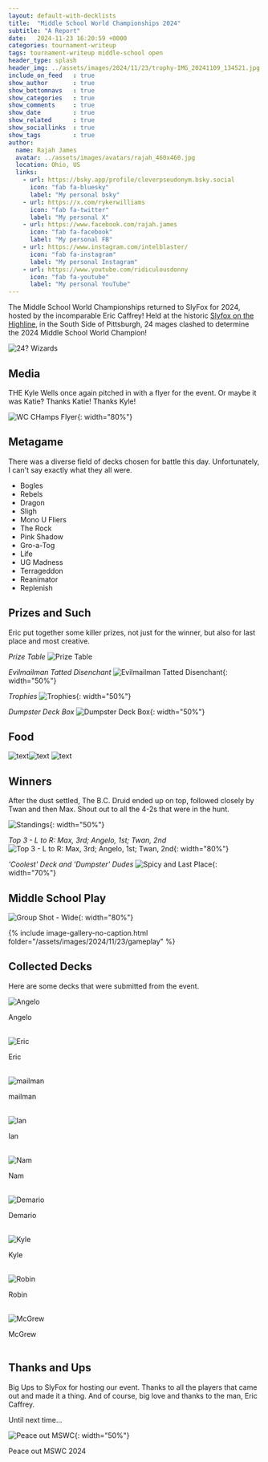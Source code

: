 ```yaml
---
layout: default-with-decklists
title:  "Middle School World Championships 2024"
subtitle: "A Report"
date:   2024-11-23 16:20:59 +0000
categories: tournament-writeup
tags: tournament-writeup middle-school open
header_type: splash
header_img: ../assets/images/2024/11/23/trophy-IMG_20241109_134521.jpg
include_on_feed   : true
show_author       : true
show_bottomnavs   : true
show_categories   : true
show_comments     : true
show_date         : true
show_related      : true
show_sociallinks  : true
show_tags         : true
author:
  name: Rajah James
  avatar: ../assets/images/avatars/rajah_460x460.jpg
  location: Ohio, US
  links:
    - url: https://bsky.app/profile/cleverpseudonym.bsky.social
      icon: "fab fa-bluesky"
      label: "My personal bsky"
    - url: https://x.com/rykerwilliams
      icon: "fab fa-twitter"
      label: "My personal X"
    - url: https://www.facebook.com/rajah.james
      icon: "fab fa-facebook"
      label: "My personal FB"
    - url: https://www.instagram.com/intelblaster/
      icon: "fab fa-instagram"
      label: "My personal Instagram"
    - url: https://www.youtube.com/ridiculousdonny
      icon: "fab fa-youtube"
      label: "My personal YouTube"
---
```

The Middle School World Championships returned to SlyFox for 2024, hosted by the incomparable Eric Caffrey! Held at the historic [Slyfox on the Highline](https://www.slyfoxbeer.com/pittsburgh-highline), in the South Side of Pittsburgh, 24 mages clashed to determine the 2024 Middle School World Champion!

![24? Wizards](../assets/images/2024/11/23/mswc-2025-group-photo-crop.jpg)

## Media

THE Kyle Wells once again pitched in with a flyer for the event. Or maybe it was Katie? Thanks Katie! Thanks Kyle!

![WC CHamps Flyer](../assets/images/2024/11/23/Middle_WC_Flyer.jpg){: width="80%"}

## Metagame

There was a diverse field of decks chosen for battle this day. Unfortunately, I can't say exactly what they all were.

- Bogles
- Rebels
- Dragon
- Sligh
- Mono U Fliers
- The Rock
- Pink Shadow
- Gro-a-Tog
- Life
- UG Madness
- Terrageddon
- Reanimator
- Replenish

## Prizes and Such

Eric put together some killer prizes, not just for the winner, but also for last place and most creative.

*Prize Table*
![Prize Table](../assets/images/2024/11/23/trophy-IMG_5934.jpg)

*Evilmailman Tatted Disenchant*
![Evilmailman Tatted Disenchant](../assets/images/2024/11/23/trophy-IMG_5917.jpg){: width="50%"}

*Trophies*
![Trophies](../assets/images/2024/11/23/trophy-IMG_20241109_134521.jpg){: width="50%"}

*Dumpster Deck Box*
![Dumpster Deck Box](../assets/images/2024/11/23/trophy-IMG_5951.jpg){: width="50%"}

## Food

![text](../assets/images/2024/11/23/food-IMG_5910.jpg)![text](../assets/images/2024/11/23/food-IMG_5914.jpg) ![text](../assets/images/2024/11/23/food-IMG_8835.JPG)

## Winners

After the dust settled, The B.C. Druid ended up on top, followed closely by Twan and then Max. Shout out to all the 4-2s that were in the hunt.

![Standings](../assets/images/2024/11/23/EventStandings.png){: width="50%"}

*Top 3 - L to R: Max, 3rd; Angelo, 1st; Twan, 2nd*
![Top 3 - L to R: Max, 3rd; Angelo, 1st; Twan, 2nd](../assets/images/2024/11/23/trophy-IMG_8842.JPG){: width="80%"}

*'Coolest' Deck and 'Dumpster' Dudes*
![Spicy and Last Place](../assets/images/2024/11/23/trophy-IMG_8844.JPG){: width="70%"}


## Middle School Play

![Group Shot - Wide](../assets/images/2024/11/23/IMG_9311.jpg){: width="80%"}

{% include image-gallery-no-caption.html folder="/assets/images/2024/11/23/gameplay" %}

## Collected Decks

Here are some decks that were submitted from the event.

![Angelo](../assets/images/2024/11/23/deck-AngeloK.png)
<div class="text-center">Angelo</div><br>

![Eric](../assets/images/2024/11/23/deck-EricCaffrey.jpg) 
<div class="text-center">Eric</div><br>

![mailman](<../assets/images/2024/11/23/deck-Evil Mail Man.jpg>) 
<div class="text-center">mailman</div><br>

![Ian](../assets/images/2024/11/23/deck-IanFiles.jpeg) 
<div class="text-center">Ian</div><br>

![Nam](<../assets/images/2024/11/23/deck-Nam_Tran-IMG_9310.jpg>)
<div class="text-center">Nam</div><br>

![Demario](<../assets/images/2024/11/23/deck-jeff demario.jpg>) 
<div class="text-center">Demario</div><br>

![Kyle](<../assets/images/2024/11/23/deck-kyle wells.jpg>)
<div class="text-center">Kyle</div><br>

![Robin](../assets/images/2024/11/23/deck-RobinMannas-PXL_20241124_023643819.jpg)
<div class="text-center">Robin</div><br>

![McGrew](<../assets/images/2024/11/23/deck-Steven McGrew.jpg>)
<div class="text-center">McGrew</div><br>

## Thanks and Ups

Big Ups to SlyFox for hosting our event. Thanks to all the players that came out and made it a thing. And of course, big love and thanks to the man, Eric Caffrey. 

Until next time...

![Peace out MSWC](../assets/images/2024/11/23/z_PXL_20241124_031154093.jpg){: width="50%"}
<div class="text-center">Peace out MSWC 2024</div><br>

